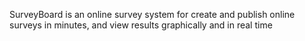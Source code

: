 SurveyBoard is an online survey system for create and publish online surveys in minutes, and view results graphically and in real time
